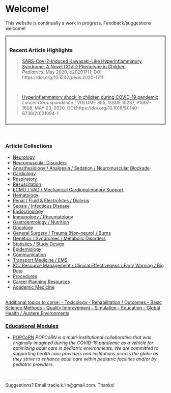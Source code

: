# Welcome!
This website is continually a work in progress. Feedback/suggestions welcome!


<html>
<head>
<style>
div {
  width: auto;
  padding: 10px;
  border: 3px;
  border-style: solid;
  border-color: gray;
  margin: 0;
  font-color: black;
}
</style>
</head>
<body>

<div>
  
  <h3>Recent Article Highlights</h3>
  
<blockquote><a href="https://pediatrics.aappublications.org/content/early/2020/05/19/peds.2020-1711?cct=2287">SARS-CoV-2-Induced Kawasaki-Like Hyperinflammatory Syndrome: A Novel COVID Phenotype in Children</a>
<br><i>Pediatrics.</i> May 2020, e20201711; DOI: https://doi.org/10.1542/peds.2020-1711
  </blockquote>
  <br>
  <blockquote><a href = "https://www.thelancet.com/journals/lancet/article/PIIS0140-6736(20)31094-1/fulltext">Hyperinflammatory shock in children during COVID-19 pandemic </a>
  <br><i> Lancet Correspondence</i> | VOLUME 395, ISSUE 10237, P1607-1608, MAY 23, 2020. DOI:https://doi.org/10.1016/S0140-6736(20)31094-1
  </blockquote>
  </div>

</body>
</html>
<br>
<br>
    

### <strong>Article Collections</strong>

- <a href = "https://tracielin.github.io/PICU_Resources/neuro"> Neurology </a>
- <a href = "https://tracielin.github.io/PICU_Resources/neuromusc"> Neuromuscular Disorders </a>
- <a href = "https://tracielin.github.io/PICU_Resources/anesthesiology"> Anesthesiology / Analgesia / Sedation / Neuromuscular Blockade </a>
- <a href = "https://tracielin.github.io/PICU_Resources/cardio"> Cardiology </a>
- <a href = "https://tracielin.github.io/PICU_Resources/resp"> Respiratory </a>
- <a href = "https://tracielin.github.io/PICU_Resources/resus"> Resuscitation </a>
- <a href = "https://tracielin.github.io/PICU_Resources/ecmo"> ECMO / VAD / Mechanical Cardiopulmonary Support </a>
- <a href = "https://tracielin.github.io/PICU_Resources/heme"> Hematology </a>
- <a href = "https://tracielin.github.io/PICU_Resources/renal"> Renal / Fluid & Electrolytes / Dialysis </a>
- <a href = "https://tracielin.github.io/PICU_Resources/sepsisID"> Sepsis / Infectious Disease </a>
- <a href = "https://tracielin.github.io/PICU_Resources/endo"> Endocrinology </a>
- <a href = "https://tracielin.github.io/PICU_Resources/immuno_rheum"> Immunology / Rheumatology </a>
- <a href = "https://tracielin.github.io/PICU_Resources/GI"> Gastroentrology / Nutrition </a>
- <a href = "https://tracielin.github.io/PICU_Resources/onc"> Oncology </a>
- <a href = "https://tracielin.github.io/PICU_Resources/sx"> General Surgery / Trauma (Non-neuro) / Burns </a>
- <a href = "https://tracielin.github.io/PICU_Resources/genetics_metab"> Genetics / Syndromes / Metabolic Disorders </a>
- <a href = "https://tracielin.github.io/PICU_Resources/stats"> Statistics / Study Design</a>
- <a href = "https://tracielin.github.io/PICU_Resources/epidemiology"> Epidemiology </a> 
- <a href = "https://tracielin.github.io/PICU_Resources/communication"> Communication </a> 
- <a href = "https://tracielin.github.io/PICU_Resources/transportems"> Transport Medicine / EMS </a> 
- <a href = "https://tracielin.github.io/PICU_Resources/data"> ICU Resource Management / Clinical Effectiveness / Early Warning / Big Data </a>
- <a href = "https://tracielin.github.io/PICU_Resources/procedures"> Procedures </a>
- <a href = "https://tracielin.github.io/PICU_Resources/career"> Career Planning Resources </a>
- <a href="/academic"> Academic Medicine

<br>
Additional topics to come:
- Toxicology
- Rehabilitation / Outcomes
- Basic Science Methods
- Quality Improvement
- Simulation 
- Education
- Global Health / Austere Environments

### <strong>Educational Modules</strong>
- <a href = "https://www.popcornetwork.org/">POPCoRN</a>
<tab><i>POPCoRN is a multi-institutional collaborative that was originally imagined during the COVID-19 pandemic as a vehicle for optimizing adult care in pediatric environments. We are committed to supporting health care providers and institutions across the globe as they strive to enhance adult care within pediatric facilities and/or by pediatric providers. </i>

<br>
---------------
<br>Suggestions? Email tracie.k.lin@gmail.com. Thanks!
